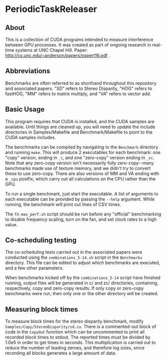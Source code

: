 PeriodicTaskReleaser
====================

About
-----

This is a collection of CUDA programs intended to measure interference between
GPU processes. It was created as part of ongoing research in real-time systems
at UNC Chapel Hill. Paper: http://cs.unc.edu/~anderson/papers/ospert16.pdf .

Abbreviations
-------------

Benchmarks are often referred to as shorthand throughout this repository and
associated papers. "SD" refers to Stereo Disparity, "HOG" refers to fastHOG,
"MM" refers to matrix multiply, and "VA" refers to vector add.

Basic Usage
-----------

This program requires that CUDA is installed, and the CUDA samples are
available. Until things are cleaned up, you will need to update the include
directories in Samples/Makefile and Benchmark/Makefile to point to the CUDA
samples includes.

The benchmarks can be compiled by navigating to the `Benchmark` directory and
running `make`. This will produce 2 executables for each benchmark: one "copy"
version, ending in `_c`, and one "zero-copy" version ending in `_zc`. Note that
any zero-copy version isn't necessarily fully zero-copy--many benchmarks made
use of texture memory, and we didn't try to convert these to use zero-copy.
There are also versions of MM and VA ending with a `_cpu` postfix, which
carry out all calculations on the CPU rather than the GPU.

To run a single benchmark, just start the executable. A list of arguments to
each executable can be provided by passing the `--help` argument. While
running, the benchmark will print out lines of CSV times.

The `TX-max_perf.sh` script should be run before any "official" benchmarking to
disable frequency scaling, turn on the fan, and set clock rates to a high
value.

Co-scheduling testing
---------------------

The co-scheduling tests carried out in the associated papers were conducted
using the `combinations_5-14.sh` script in the `Benchmarks` directory. This
file can be edited to adjust which benchmarks are executed, and a few other
parameters.

When benchmarks kicked off by the `combinations_5-14` script have finished
running, output files will be generated in c/ and zc/ directories, containing,
respectively, copy and zero-copy results. If only copy or zero-copy benchmarks
were run, then only one or the other directory will be created.

Measuring block times
---------------------

To measure block times for the stereo disparity benchmark, modify
`Samples/Copy/StereoDisparity/sd.cu`. There is a commented-out block of code in
the `CopyOut` function which can be uncommented to print all recorded block
times to stdout. The reported times must be divided by 1.0e5 in order to get
times in seconds. This multiplication is carried out to reduce the number of
leading zeroes, and therefore log sizes, since recording all blocks generates
a large amount of data.

